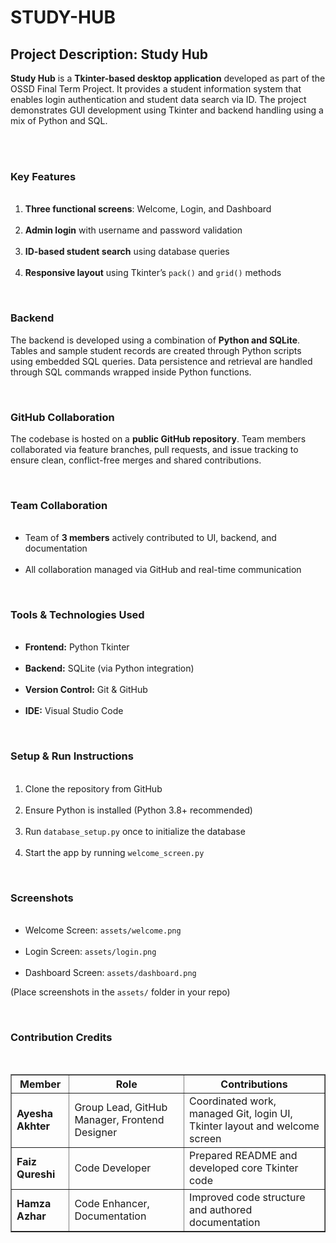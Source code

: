 # STUDY-HUB

<h2><b>Project Description: Study Hub</b></h2>

<b>Study Hub</b> is a <b>Tkinter-based desktop application</b> developed as part of the OSSD Final Term Project. It provides a student information system that enables login authentication and student data search via ID. The project demonstrates GUI development using Tkinter and backend handling using a mix of Python and SQL.

<br><br>

<h3><b>Key Features</b></h3>
<ol>
  <li><b>Three functional screens</b>: Welcome, Login, and Dashboard</li>
  <li><b>Admin login</b> with username and password validation</li>
  <li><b>ID-based student search</b> using database queries</li>
  <li><b>Responsive layout</b> using Tkinter’s <code>pack()</code> and <code>grid()</code> methods</li>
</ol>

<br>

<h3><b>Backend</b></h3>
<p>
The backend is developed using a combination of <b>Python and SQLite</b>. Tables and sample student records are created through Python scripts using embedded SQL queries. Data persistence and retrieval are handled through SQL commands wrapped inside Python functions.
</p>

<br>

<h3><b>GitHub Collaboration</b></h3>
<p>
The codebase is hosted on a <b>public GitHub repository</b>. Team members collaborated via feature branches, pull requests, and issue tracking to ensure clean, conflict-free merges and shared contributions.
</p>

<br>

<h3><b>Team Collaboration</b></h3>
<ul>
  <li>Team of <b>3 members</b> actively contributed to UI, backend, and documentation</li>
  <li>All collaboration managed via GitHub and real-time communication</li>
</ul>

<br>

<h3><b>Tools & Technologies Used</b></h3>
<ul>
  <li><b>Frontend:</b> Python Tkinter</li>
  <li><b>Backend:</b> SQLite (via Python integration)</li>
  <li><b>Version Control:</b> Git & GitHub</li>
  <li><b>IDE:</b> Visual Studio Code</li>
</ul>

<br>

<h3><b>Setup & Run Instructions</b></h3>
<ol>
  <li>Clone the repository from GitHub</li>
  <li>Ensure Python is installed (Python 3.8+ recommended)</li>
  <li>Run <code>database_setup.py</code> once to initialize the database</li>
  <li>Start the app by running <code>welcome_screen.py</code></li>
</ol>

<br>

<h3><b>Screenshots</b></h3>
<ul>
  <li>Welcome Screen: <code>assets/welcome.png</code></li>
  <li>Login Screen: <code>assets/login.png</code></li>
  <li>Dashboard Screen: <code>assets/dashboard.png</code></li>
</ul>
<p>(Place screenshots in the <code>assets/</code> folder in your repo)</p>

<br>

<h3><b>Contribution Credits</b></h3>
<table border="1" cellspacing="0" cellpadding="5">
  <tr>
    <th><b>Member</b></th>
    <th><b>Role</b></th>
    <th><b>Contributions</b></th>
  </tr>
  <tr>
    <td><b>Ayesha Akhter</b></td>
    <td>Group Lead, GitHub Manager, Frontend Designer</td>
    <td>Coordinated work, managed Git, login UI, Tkinter layout and welcome screen</td>
  </tr>
  <tr>
    <td><b>Faiz Qureshi</b></td>
    <td>Code Developer</td>
    <td>Prepared README and developed core Tkinter code</td>
  </tr>
  <tr>
    <td><b>Hamza Azhar</b></td>
    <td>Code Enhancer, Documentation</td>
    <td>Improved code structure and authored documentation</td>
  </tr>
</table>
